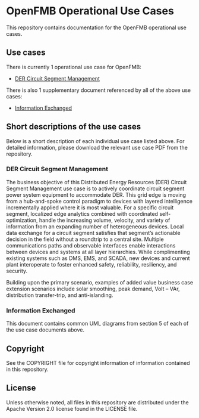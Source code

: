 # **OpenFMB Operational Use Cases**

This repository contains documentation for the OpenFMB operational use cases.

## Use cases

There is currently 1 operational use case for OpenFMB:

* [DER Circuit Segment Management][1]

There is also 1 supplementary document referenced by all of the above use cases:

* [Information Exchanged][2]

[1]: https://gitlab.com/openfmb/use-cases/ops/-/blob/v2.0.0-testing/DERCircuitSegmentManagement.pdf
[2]: https://gitlab.com/openfmb/use-cases/ops/-/blob/v2.0.0-testing/OpenFMBUseCasesInformationExchanged.pdf

## Short descriptions of the use cases

Below is a short description of each individual use case listed above. For detailed information, please download the relevant use case PDF from the repository.

### **DER Circuit Segment Management**

The business objective of this Distributed Energy Resources (DER) Circuit Segment Management use case is to actively coordinate circuit segment power system
equipment to accommodate DER. This grid edge is moving from a hub-and-spoke control paradigm to devices with layered intelligence
incrementally applied where it is most valuable. For a specific circuit segment, localized edge analytics combined with coordinated self-
optimization, handle the increasing volume, velocity, and variety of information from an expanding number of heterogeneous devices. Local
data exchange for a circuit segment satisfies that segment’s actionable decision in the field without a roundtrip to a central site. Multiple
communications paths and observable interfaces enable interactions between devices and systems at all layer hierarchies. While
complimenting existing systems such as DMS, EMS, and SCADA, new devices and current plant interoperate to foster enhanced safety,
reliability, resiliency, and security.

Building upon the primary scenario, examples of added value business case extension scenarios include solar smoothing, peak demand,
Volt – VAr, distribution transfer-trip, and anti-islanding.

### **Information Exchanged**

This document contains common UML diagrams from section 5 of each of the use case documents above.

## Copyright

See the COPYRIGHT file for copyright information of information contained in this repository.

## License

Unless otherwise noted, all files in this repository are distributed under the Apache Version 2.0 license found in the LICENSE file.
